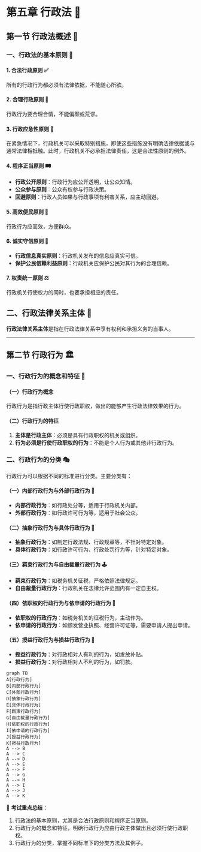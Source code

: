 # 第五章 行政法 📜

## 第一节 行政法概述 📝

### 一、行政法的基本原则 📏

#### 1. 合法行政原则 ✅
所有的行政行为都必须有法律依据，不能随心所欲。

#### 2. 合理行政原则 🤔
行政行为要合理合情，不能偏颇或荒谬。

#### 3. 行政应急性原则 🚨
在紧急情况下，行政机关可以采取特别措施，即使这些措施没有明确法律依据或与通常法律相抵触。此时，行政机关不必承担法律责任。这是合法性原则的例外。

#### 4. 程序正当原则 🛤️
- **行政公开原则**：行政行为应公开透明，让公众知情。
- **公众参与原则**：公众有权参与行政决策。
- **回避原则**：行政人员如果与行政事项有利害关系，应主动回避。

#### 5. 高效便民原则 🚀
行政行为应高效，方便群众。

#### 6. 诚实守信原则 🤝
- **行政信息真实原则**：行政机关发布的信息应真实可信。
- **保护公民信赖利益原则**：行政机关应保护公民对其行为的合理信赖。

#### 7. 权责统一原则 ⚖️
行政机关行使权力的同时，也要承担相应的责任。

## 二、行政法律关系主体 👥
**行政法律关系主体**是指在行政法律关系中享有权利和承担义务的当事人。

---

## 第二节 行政行为 🏛️

### 一、行政行为的概念和特征 🧩

#### （一）行政行为概念
行政行为是指行政主体行使行政职权，做出的能够产生行政法律效果的行为。

#### （二）行政行为的特征
1. **主体是行政主体**：必须是具有行政职权的机关或组织。
2. **行为必须是行使行政职权的行为**：不能是个人行为或其他非行政行为。

### 二、行政行为的分类 🎭

行政行为可以根据不同的标准进行分类。主要分类有：

#### （一）内部行政行为与外部行政行为 📜
- **内部行政行为**：如行政处分等，适用于行政机关内部。
- **外部行政行为**：如行政许可行为等，适用于社会公众。

#### （二）抽象行政行为与具体行政行为 🧾
- **抽象行政行为**：如制定行政法规、行政规章等，不针对特定对象。
- **具体行政行为**：如行政许可行为、行政处罚行为等，针对特定对象。

#### （三）羁束行政行为与自由裁量行政行为 🕹️
- **羁束行政行为**：如税务机关征税，严格依照法律规定。
- **自由裁量行政行为**：行政机关在法律允许范围内有一定自主权。

#### （四）依职权的行政行为与依申请的行政行为 📝
- **依职权的行政行为**：如税务机关的征税行为，主动作为。
- **依申请的行政行为**：如颁发营业执照、经营许可证等，需要申请人提出申请。

#### （五）授益行政行为与损益行政行为 🎁
- **授益行政行为**：对行政相对人有利的行为，如发放补贴。
- **损益行政行为**：对行政相对人不利的行为，如罚款。

```mermaid
graph TB
A[行政行为]
B[内部行政行为]
C[外部行政行为]
D[抽象行政行为]
E[具体行政行为]
F[羁束行政行为]
G[自由裁量行政行为]
H[依职权的行政行为]
I[依申请的行政行为]
J[授益行政行为]
K[损益行政行为]
A --> B
A --> C
A --> D
A --> E
A --> F
A --> G
A --> H
A --> I
A --> J
A --> K
```

🎯 **考试重点总结：**
1. 行政法的基本原则，尤其是合法行政原则和程序正当原则。
2. 行政行为的概念和特征，明确行政行为应由行政主体做出且必须行使行政职权。
3. 行政行为的分类，掌握不同标准下的分类方法及其例子。
